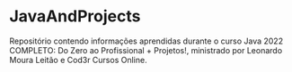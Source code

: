 # JavaAndProjects

Repositório contendo informações aprendidas durante o curso Java 2022 COMPLETO: Do Zero ao Profissional + Projetos!, ministrado por Leonardo Moura Leitão e Cod3r Cursos Online.
